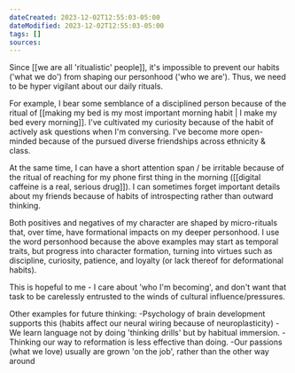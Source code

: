```yaml
---
dateCreated: 2023-12-02T12:55:03-05:00
dateModified: 2023-12-02T12:55:03-05:00
tags: []
sources: 
---
```

Since [[we are all 'ritualistic' people]], it's impossible to prevent our habits ('what we do') from shaping our personhood ('who we are'). Thus, we need to be hyper vigilant about our daily rituals.

For example, I bear some semblance of a disciplined person because of the ritual of [[making my bed is my most important morning habit | I make my bed every morning]]. I've cultivated my curiosity because of the habit of actively ask questions when I'm conversing. I've become more open-minded because of the pursued diverse friendships across ethnicity & class.

At the same time, I can have a short attention span / be irritable because of the ritual of reaching for my phone first thing in the morning ([[digital caffeine is a real, serious drug]]). I can sometimes forget important details about my friends because of habits of introspecting rather than outward thinking. 

Both positives and negatives of my character are shaped by micro-rituals that, over time, have formational impacts on my deeper personhood. I use the word personhood because the above examples may start as temporal traits, but progress into character formation, turning into virtues such as discipline, curiosity, patience, and loyalty (or lack thereof for deformational habits).

This is hopeful to me - I care about 'who I'm becoming', and don't want that task to be carelessly entrusted to the winds of cultural influence/pressures.

Other examples for future thinking:
-Psychology of brain development supports this (habits affect our neural wiring because of neuroplasticity)
-We learn language not by doing 'thinking drills' but by habitual immersion.
-Thinking our way to reformation is less effective than doing.
-Our passions (what we love) usually are grown 'on the job', rather than the other way around